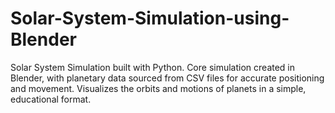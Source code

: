 # Solar-System-Simulation-using-Blender
Solar System Simulation built with Python. Core simulation created in Blender, with planetary data sourced from CSV files for accurate positioning and movement. Visualizes the orbits and motions of planets in a simple, educational format.
